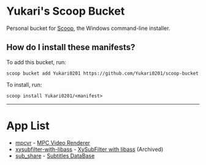 # Yukari's Scoop Bucket

Personal bucket for [Scoop](https://scoop.sh), the Windows command-line installer.

## How do I install these manifests?

To add this bucket, run:
```
scoop bucket add Yukari0201 https://github.com/Yukari0201/scoop-bucket
```
To install, run:
```
scoop install Yukari0201/<manifest>
```

---

# App List

- [mpcvr](bucket/mpcvr.json) - [MPC Video Renderer](https://github.com/Aleksoid1978/VideoRenderer)
- [xysubfilter-with-libass](bucket/xysubfilter-with-libass.json) - [XySubFilter with libass](https://github.com/Masaiki/xy-VSFilter) (Archived)
- [sub_share](bucket/sub_share.json) - [Subtitles DataBase](https://github.com/foxofice/sub_share)
